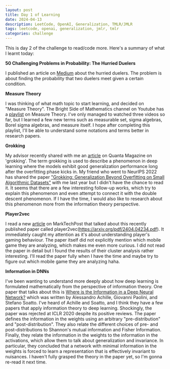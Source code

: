 ```yaml
---
layout: post
title: Day 1 of Learning
date: 2024-04-13
description: LeetCode, OpenAI, Generalization, TMLR/JMLR
tags: leetcode, openai, generalization, jmlr, tmlr
categories: challenge
---
```


This is day 2 of the challenge to read/code more. Here's a summary of what I learnt today:

**50 Challenging Problems in Probability: The Hurried Duelers**

I published an article on [Medium](https://medium.com/@shelvia1039/50-challenging-problems-in-probability-part-26-the-hurried-duelers-28b0b4aa5d7e) about the hurried duelers. The problem is about finding the probability that two duelers meet given a certain condition.

**Measure Theory**

I was thinking of what math topic to start learning, and decided on "Measure Theory". The Bright Side of Mathematics channel on Youtube has a [playlist](https://www.youtube.com/watch?v=FtEmLexUw3Y&list=PLBh2i93oe2quIJS-j1NpbzEvQCmN00F5o) on Measure Theory. I've only managed to watched three videos so far, but I learned a few new terms such as measurable set, sigma algebras, Borel sigma algebras, and measure itself. I hope after completing this playlist, I'll be able to understand some notations and terms better in research papers.

**Grokking**

My advisor recently shared with me an [article](https://www.quantamagazine.org/how-do-machines-grok-data-20240412/) on Quanta Magazine on 'grokking'. The term grokking is used to describe a phenomenon in deep learning where the models exhibit good generalization performance long after the overfitting phase kicks in. My friend who went to NeurIPS 2022 has shared the paper ["Grokking: Generalization Beyond Overfitting on Small Algorithmic Datasets"](https://arxiv.org/pdf/2201.02177.pdf) with me last year but I didn't have the chance to read it. It seems that there are a few interesting follow-up works, which try to explain this phenomenon and even attempt to connect it with the double descent phenomenon. If I have the time, I would also like to research about this phenomenon more from the information theory perspective.

**Player2vec**

I read a new [article](https://www.marktechpost.com/2024/04/13/unveiling-player-insights-a-novel-machine-learning-approach-to-understanding-gaming-behavior/) on MarkTechPost that talked about this recently published paper called player2vec(https://arxiv.org/pdf/2404.04234.pdf). It immediately caught my attention as it's about understanding player's gaming behaviour. The paper itself did not explicitly mention which mobile game they are analyzing, which makes me even more curious. I did not read the paper in detail but I found the results of their cluster analysis rather interesting. I'll read the paper fully when I have the time and maybe try to figure out which mobile game they are analyzing haha.

**Information in DNNs**

I've been wanting to understand more deeply about how deep learning is formulated mathematically from the perspective of information theory. One paper that talks about this is [Where is the Information in a Deep Neural Network?](https://arxiv.org/pdf/1905.12213.pdf) which was written by Alessandro Achille, Giovanni Paolini, and Stefano Soatto. I've heard of Achille and Soatto, and I think they have a few papers that apply information theory to deep learning. Shockingly, the paper was rejected at ICLR 2020 despite its positive reviews. The paper defines the information in the weights using an arbitrary "pre-distribution" and "post-distribution". They also relate the different choices of pre- and post-distributions to Shannon's mutual information and Fisher Information. Finally, they relate the information in the weights to the information in the activations, which allow them to talk about generalization and invariance. In particular, they concluded that a network with minimal information in the weights is forced to learn a representation that is effectively invariant to nuisances. I haven't fully grasped the theory in the paper yet, so I'm gonna re-read it next time.
